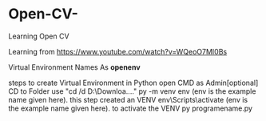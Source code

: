 # Open-CV-
Learning Open CV

Learning from https://www.youtube.com/watch?v=WQeoO7MI0Bs

Virtual Environment Names As **openenv**

steps to create Virtual Environment in Python
open CMD as Admin[optional]
CD to Folder use "cd /d D:\Downloa...."
py -m venv env (env is the example name given here). this step created an VENV
env\Scripts\activate (env is the example name given here). to activate the VENV
py programename.py

